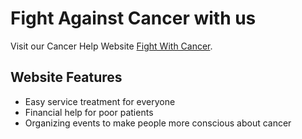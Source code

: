 # Fight Against Cancer with us

Visit our Cancer Help Website [Fight With Cancer](https://fight-with-cancer.web.app/home).

## Website Features
* Easy service treatment for everyone
* Financial help for poor patients
* Organizing events to make people more conscious about cancer

